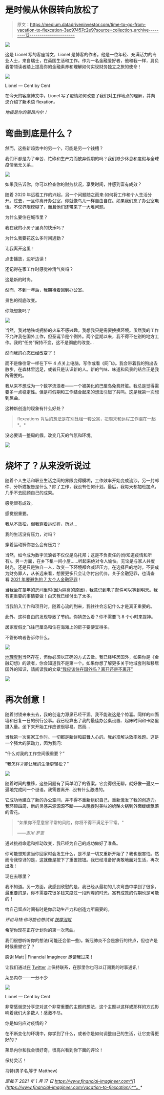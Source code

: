 # 是时候从休假转向放松了

> 原文：<https://medium.datadriveninvestor.com/time-to-go-from-vacation-to-flexcation-3ac97457c2e9?source=collection_archive---------13----------------------->

![](img/04ac487c65f2da3c9ccb2a74c9d35c95.png)

这是 Lionel 写的客座博文，Lionel 是博客的作者。他是一位年轻、充满活力的专业人士，来自瑞士，在英国生活和工作。作为一名金融爱好者，他和我一样，肩负着带领读者踏上提高你的金融素养和理解如何实现财务独立之旅的使命！

![](img/ec4c1a7057099373f4917d898422bf6a.png)

Lionel — Cent by Cent

在今天的客座博文中，Lionel 写了疫情如何改变了我们对工作地点的理解，并向您介绍了新术语 flexation。

*地板是你的莱昂内尔！*

# 弯曲到底是什么？

然而，这些新趋势中的另一个，可能是另一个钱槽？

我们不都是为了辛苦、忙碌和生产力而放弃假期的吗？我们缺少休息和度假与全球疫情毫无关系…

![](img/9175df698c22b262cdd70c1e190358eb.png)

如果我告诉你，你可以检查你的财务状况，享受时间，并感到富有成效？

随着 2020 年远程工作的兴起，另一个问题随之而来:如何将工作和个人生活分开。过去，一旦你离开办公室，你就像鸟儿一样自由自在。如果我们忘了办公室电话。不仅界限模糊了，而且他们还带来了一大堆问题。

为什么要住在城市里？

我在我的小房子里真的快乐吗？

为什么我要花这么多时间通勤？

让我离开这里！

点击播放，边听边读！

还记得在家工作时感觉神清气爽吗？

这是新的时尚。

然而，不到一年后，我期待着回到办公室。

景色的彻底改变。

你能想象吗？

![](img/0b003b1e72750af87c86abdecc69da34.png)

当然，我对地铁或拥挤的火车不感兴趣。我想我只是需要换换环境。虽然我的工作不允许我在国外工作，但圣诞节是个例外。两个星期以来，我不得不在别的地方工作。我的“任务”保持不变，这不是彻底的改变…

然而我的心态已经改变了！

而不是像往常一样在下午 4 点关上电脑，写作或看《网飞》。我会带着我的狗出去散步，在森林里远足，或者只是认识新的人。新的气味、味道和风景的结合正是我所需要的。

我从来不想成为一个数字流浪者——一个被美化的巴厘岛免费肝脏。我总是觉得需要多一点稳定性。但是将假期和工作结合起来的想法引起了共鸣。这是我第一次想到屈曲。

这种新创造的现象有什么好处？

> flexcations 背后的想法是在别处租一套公寓，把周末和远程工作混在一起*。*

没必要请一整周的假。改变几天的气氛和环境。

![](img/2f089f04d3c592fb0742bce70428c3f7.png)

# 烧坏了？从来没听说过

随着个人生活和职业生活之间的界限变得模糊，工作效率开始变成流沙。另一封邮件、分析或报告是什么？除了工作，我没有任何计划。最后，我每天都加班加点，几乎不去回顾自己的成果。

感觉很有成效。

感觉很重要。

我从不放松，但我穿着运动裤，所以…

我的生活没有压力，对吗？

穿着运动裤你怎么会有压力？

当然，如今成为数字流浪者不仅仅是乌托邦；这是不负责任的(你知道疫情和所有)。另一方面，在乡下租一间小屋……听起来绝对令人愉快。无论是与家人共度时光，还是只是独自一人，改变一下环境都会减轻压力。在选择目的地时，不要成为财务罪人，从长远来看，想要更多只会让你付出代价。关于金融犯罪，也请查看:[2021 年要避免的 7 大个人金融犯罪](https://centbycent.co.uk/7-personal-finance-sins-2021)！

当我坐在童年的房间里时(因为隔离的原因)，我意识到电子邮件可以等到明天。我有更重要的事情要做！白天我已经付出了太多。

当我陷入工作和项目时，随着心流的到来，我往往会忘记什么才是真正重要的。

此外，这种自由的发现导致了节约。你猜怎么着？你不需要飞 8 个小时来提神。

居家度假比飞往巴厘岛和住在海滩上的房子要便宜得多。

不管影响者告诉你什么。

![](img/e9ea86954e04dd3d9ecee0407258c38b.png)

[地理套利](https://www.financial-imagineer.com/geographic-arbitrage/)当然存在，但你必须以正确的方式去做。我已经移居国外，如果你是《金融幻想》的读者，你会知道我不是第一个。如果你想了解更多关于地域套利和移居国外的知识，请阅读我的文章[“我应该住在国外吗？离开还是不离开”](https://centbycent.co.uk/should-i-live-abroad-to-leave-or-not-to-leave)

![](img/71bc27683e49a35b2f208cc7db3ad989.png)

# 再次创意！

随着封锁来来去去，我的创造力源泉已经干涸。我不能说这是个惊喜。同样的四面墙和日复一日的例行公事。我已经算出了我的最佳办公桌设置、起床时间和卡路里摄入量。坐下来开始工作应该很容易。然而…

当我第一次离家工作时。一切都是新鲜和鼓舞人心的。我必须解决效率难题。这是一个强大的驱动力，因为我问:

“什么对我的工作空间很重要？”

“我怎样才能让我的生活更轻松？”

![](img/ef90d75d6301a17fec0a6279572c8940.png)

随着时间的推移，这些问题有了简单明了的答案。它变得很无聊，就好像一遍又一遍地完成同一个谜语。我需要离开…没有什么激进的。

它成功地建立了新的办公空间，并不得不重新组织自己，重新激发了我的创造力。我环顾四周，新的灵感来源源源不断——从晚餐时美味的奶酪火锅到外面缓缓飘落的雪花。

> "如果你不愿意冒平常的风险，你将不得不满足于平常。"
> 
> *——吉米·罗恩*

通过挑战命运和推动改变，我已经为自己的成功做好了准备。

你可能想知道当你回家时会发生什么，是不是一切又重新开始了？我也很害怕。然而令我惊讶的是，这就像是按下了重置按钮。我已经准备好勇敢地面对生活，再次出发！

现在去哪里？

我不知道。另一方面，我感到欣慰的是，我已经从最初的几次弯曲中学到了很多。最重要的是，你不需要花很多钱来度过一段辉煌的时光，富有成效的假期也是可能的！

给自己留点时间有时是你启动生产力和创造力所需要的。

*评论马特:你可能也想试试* [*按摩浴缸*](https://www.financial-imagineer.com/the-art-of-jacuzzi-beerstorming/)

希望你现在正在计划你的第一次弯曲。

我们很想听听你的想法(可能还会偷一些)。新冠肺炎不会是旅行的终点，但也许是时候重塑它了？

感谢 Matt | Financial Imagineer 邀请我过来！

让我们通过[在](https://centbycent.co.uk/) [Twitter](https://twitter.com/cent_by_cent) 上保持联系，在那里你也可以订阅我的时事通讯！

莱昂内尔——一分不少

![](img/ee021201f900019abc29ae3f29653548.png)

Lionel — Cent by Cent

非常感谢您分享您对这个非常重要的主题的想法，这个主题以这样或那样的方式影响着我们大多数人！感激不尽。

你是如何应对疫情的？

在不断变化的环境中，你学到了什么，或者你是如何调整自己的生活，让它变得更好的？

莱昂内尔和我会很好奇，很高兴看到你下面的评论！

保持灵活！

马特(男子名ˌ等于 Matthew)

*原载于 2021 年 1 月 17 日 https://www.financial-imagineer.com*[](https://www.financial-imagineer.com/vacation-to-flexcation/)**。**